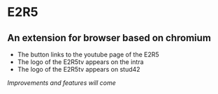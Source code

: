 # E2R5

## An extension for browser based on chromium

*	The button links to the youtube page of the E2R5
*	The logo of the E2R5tv appears on the intra
*	The logo of the E2R5tv appears on stud42

*Improvements and features will come*
